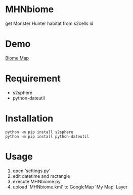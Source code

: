 # MHNbiome
get Monster Hunter habitat from s2cells id

# Demo
[Biome Map](https://www.google.com/maps/d/viewer?mid=1rINp3AAdUaLKhK5w2yWjIOeXoHS7axM&usp=sharing)

# Requirement
* s2sphere
* python-dateutil
 
# Installation
```
python -m pip install s2sphere
python -m pip install python-dateutil
```

# Usage
1. open 'settings.py'
2. edit datetime and ractangle
3. execute MHNbiome.py
4. upload 'MHNbiome.kml' to GoogleMap 'My Map' Layer
